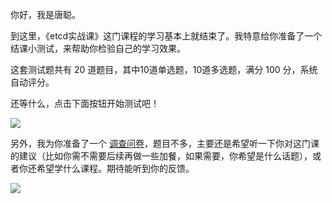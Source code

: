 你好，我是唐聪。

到这里，《etcd实战课》这门课程的学习基本上就结束了。我特意给你准备了一个结课小测试，来帮助你检验自己的学习效果。

这套测试题共有 20 道题目，其中10道单选题，10道多选题，满分 100 分，系统自动评分。

还等什么，点击下面按钮开始测试吧！

[![](https://static001.geekbang.org/resource/image/28/a4/28d1be62669b4f3cc01c36466bf811a4.png?wh=1142*201)](http://time.geekbang.org/quiz/intro?act_id=377&exam_id=1120)

另外，我为你准备了一个 [调查问卷](https://jinshuju.net/f/sz6QOc)，题目不多，主要还是希望听一下你对这门课的建议（比如你需不需要后续再做一些加餐，如果需要，你希望是什么话题），或者你还希望学什么课程。期待能听到你的反馈。

[![](https://static001.geekbang.org/resource/image/79/85/798d78390fd8b8e43c7e3f1b77369285.jpg?wh=1142*801)](https://jinshuju.net/f/sz6QOc)